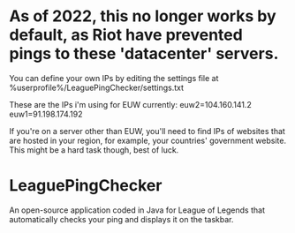 # As of 2022, this no longer works by default, as Riot have prevented pings to these 'datacenter' servers.
You can define your own IPs by editing the settings file at %userprofile%/LeaguePingChecker/settings.txt

These are the IPs i'm using for EUW currently:
  euw2=104.160.141.2
  euw1=91.198.174.192

If you're on a server other than EUW, you'll need to find IPs of websites that are hosted in your region, for example, your countries' government website. This might be a hard task though, best of luck.

# LeaguePingChecker
An open-source application coded in Java for League of Legends that automatically checks your ping and displays it on the taskbar.
